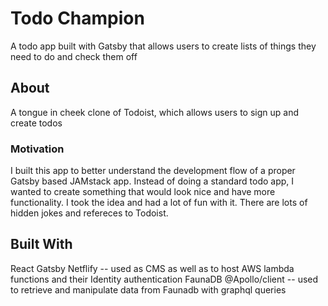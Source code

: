 # Todo Champion

A todo app built with Gatsby that allows users to create lists of things they need to do and check them off

## About

A tongue in cheek clone of Todoist, which allows users to sign up and create todos

### Motivation

I built this app to better understand the development flow of a proper Gatsby based JAMstack app. Instead of doing a standard todo app, I wanted to create 
something that would look nice and have more functionality. I took the idea and had a lot of fun with it. There are lots of hidden jokes and refereces to Todoist. 


## Built With

React
Gatsby
Netflify -- used as CMS as well as to host AWS lambda functions and their Identity authentication
FaunaDB
@Apollo/client -- used to retrieve and manipulate data from Faunadb with graphql queries

